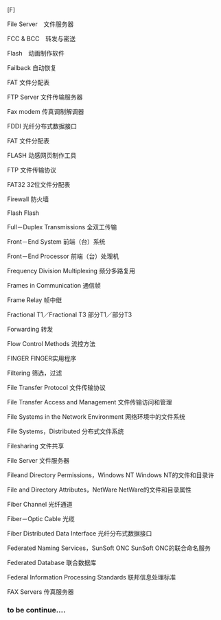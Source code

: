 [F]

File Server　文件服务器

FCC & BCC　转发与密送

Flash　动画制作软件

Failback 自动恢复

FAT 文件分配表

FTP Server 文件传输服务器

Fax modem 传真调制解调器

FDDI 光纤分布式数据接口

FAT 文件分配表

FLASH 动感网页制作工具

FTP 文件传输协议

FAT32 32位文件分配表

Firewall 防火墙

Flash Flash

Full－Duplex Transmissions 全双工传输

Front－End System 前端（台）系统

Front－End Processor 前端（台）处理机

Frequency Division Multiplexing 频分多路复用

Frames in Communication 通信帧

Frame Relay 帧中继

Fractional T1／Fractional T3 部分T1／部分T3

Forwarding 转发

Flow Control Methods 流控方法

FINGER FINGER实用程序

Filtering 筛选，过滤

File Transfer Protocol 文件传输协议

File Transfer Access and Management 文件传输访问和管理

File Systems in the Network Environment 网络环境中的文件系统

File Systems，Distributed 分布式文件系统

Filesharing 文件共享

File Server 文件服务器

Fileand Directory Permissions，Windows NT Windows NT的文件和目录许

File and Directory Attributes，NetWare NetWare的文件和目录属性

Fiber Channel 光纤通道

Fiber－Optic Cable 光缆

Fiber Distributed Data Interface 光纤分布式数据接口

Federated Naming Services，SunSoft ONC SunSoft ONC的联合命名服务

Federated Database 联合数据库

Federal Information Processing Standards 联邦信息处理标准

FAX Servers 传真服务器


### to be continue....